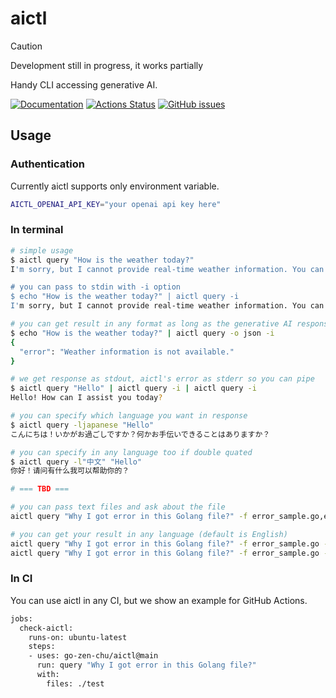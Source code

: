 # aictl

> [!CAUTION]
> Development still in progress, it works partially

Handy CLI accessing generative AI.

[![Documentation](https://pkg.go.dev/badge/github.com/go-zen-chu/golang-template)](http:///pkg.go.dev/github.com/go-zen-chu/golang-template)
[![Actions Status](https://github.com/go-zen-chu/golang-template/workflows/ci/badge.svg)](https://github.com/go-zen-chu/golang-template/actions)
[![GitHub issues](https://img.shields.io/github/issues/go-zen-chu/golang-template.svg)](https://github.com/go-zen-chu/golang-template/issues)

## Usage

### Authentication

Currently aictl supports only environment variable.

```bash
AICTL_OPENAI_API_KEY="your openai api key here"
```

### In terminal

```bash
# simple usage
$ aictl query "How is the weather today?"
I'm sorry, but I cannot provide real-time weather information. You can check your local weather service or a weather app for the most accurate updates.

# you can pass to stdin with -i option
$ echo "How is the weather today?" | aictl query -i
I'm sorry, but I cannot provide real-time weather information. You can check your local weather service or a weather app for the most accurate updates.

# you can get result in any format as long as the generative AI response properly
$ echo "How is the weather today?" | aictl query -o json -i 
{
  "error": "Weather information is not available."
}

# we get response as stdout, aictl's error as stderr so you can pipe
$ aictl query "Hello" | aictl query -i | aictl query -i
Hello! How can I assist you today?

# you can specify which language you want in response
$ aictl query -ljapanese "Hello"
こんにちは！いかがお過ごしですか？何かお手伝いできることはありますか？

# you can specify in any language too if double quated
$ aictl query -l"中文" "Hello"
你好！请问有什么我可以帮助你的？

# === TBD ===

# you can pass text files and ask about the file
aictl query "Why I got error in this Golang file?" -f error_sample.go,error_sample2.go

# you can get your result in any language (default is English)
aictl query "Why I got error in this Golang file?" -f error_sample.go -l Japanese
aictl query "Why I got error in this Golang file?" -f error_sample.go -l "日本語"

```

### In CI

You can use aictl in any CI, but we show an example for GitHub Actions.

```bash
jobs:
  check-aictl:
    runs-on: ubuntu-latest
    steps:
    - uses: go-zen-chu/aictl@main
      run: query "Why I got error in this Golang file?"
      with:
        files: ./test
```
